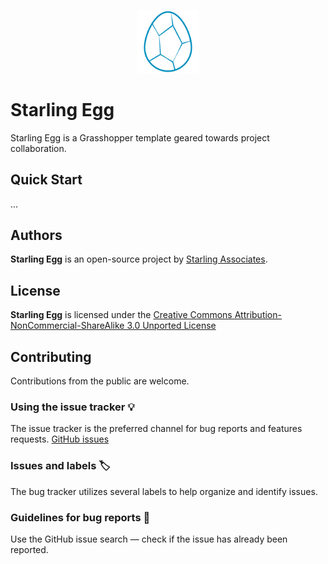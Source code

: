 
<p align="center">
    <img src="media/logo/starling_egg-logo.png" width="20%" height="20%">
</p>

# Starling Egg

Starling Egg is a Grasshopper template geared towards project collaboration.


## Quick Start

...

## Authors

**Starling Egg** is an open-source project by  [Starling Associates](https://www.starling.associates "Starling Associates website").



## License

**Starling Egg** is licensed under the [Creative Commons Attribution-NonCommercial-ShareAlike 3.0 Unported License](https://creativecommons.org/licenses/by-nc-sa/3.0/ "Creative Commons Attribution-NonCommercial-ShareAlike 3.0 Unported License")




## Contributing

Contributions from the public are welcome.

### Using the issue tracker 💡

The issue tracker is the preferred channel for bug reports and features requests. [GitHub issues](https://github.com/starling-associates/egg/issues)

### Issues and labels 🏷

The bug tracker utilizes several labels to help organize and identify issues.

### Guidelines for bug reports 🐛

Use the GitHub issue search — check if the issue has already been reported.
